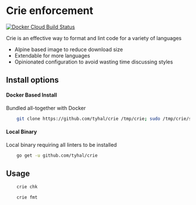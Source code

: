 # Crie enforcement

[![Docker Cloud Build Status](https://img.shields.io/docker/cloud/build/tyhal/crie.svg)](https://hub.docker.com/r/tyhal/crie)

Crie is an effective way to format and lint code for a variety of languages

-   Alpine based image to reduce download size
-   Extendable for more languages
-   Opinionated configuration to avoid wasting time discussing styles

## Install options

#### Docker Based Install

Bundled all-together with Docker 

```bash
    git clone https://github.com/tyhal/crie /tmp/crie; sudo /tmp/crie/script/crie install
```

#### Local Binary

Local binary requiring all linters to be installed

```bash
    go get -u github.com/tyhal/crie
```

## Usage

```bash
    crie chk
```

```bash
    crie fmt
```
